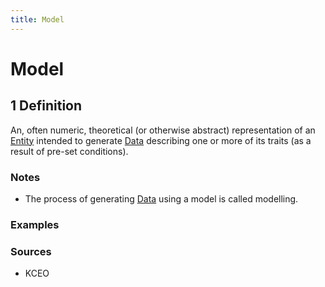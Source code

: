 ```yaml
---
title: Model
---
```


# Model

## 1 Definition

An, often numeric, theoretical (or otherwise abstract) representation of an [Entity](../entity) intended to generate [Data](../data) describing one or more of its traits (as a result of pre-set conditions).

### Notes 
- The process of generating [Data](../data) using a model is called modelling.

### Examples 

### Sources 
- KCEO
